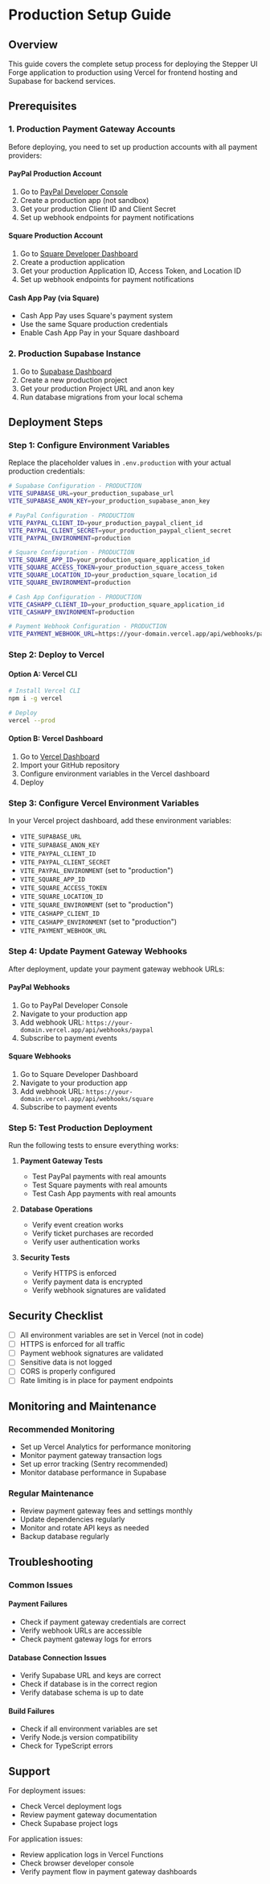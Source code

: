 # Production Setup Guide

## Overview
This guide covers the complete setup process for deploying the Stepper UI Forge application to production using Vercel for frontend hosting and Supabase for backend services.

## Prerequisites

### 1. Production Payment Gateway Accounts
Before deploying, you need to set up production accounts with all payment providers:

#### PayPal Production Account
1. Go to [PayPal Developer Console](https://developer.paypal.com/)
2. Create a production app (not sandbox)
3. Get your production Client ID and Client Secret
4. Set up webhook endpoints for payment notifications

#### Square Production Account
1. Go to [Square Developer Dashboard](https://developer.squareup.com/)
2. Create a production application
3. Get your production Application ID, Access Token, and Location ID
4. Set up webhook endpoints for payment notifications

#### Cash App Pay (via Square)
- Cash App Pay uses Square's payment system
- Use the same Square production credentials
- Enable Cash App Pay in your Square dashboard

### 2. Production Supabase Instance
1. Go to [Supabase Dashboard](https://supabase.com/dashboard)
2. Create a new production project
3. Get your production Project URL and anon key
4. Run database migrations from your local schema

## Deployment Steps

### Step 1: Configure Environment Variables

Replace the placeholder values in `.env.production` with your actual production credentials:

```bash
# Supabase Configuration - PRODUCTION
VITE_SUPABASE_URL=your_production_supabase_url
VITE_SUPABASE_ANON_KEY=your_production_supabase_anon_key

# PayPal Configuration - PRODUCTION
VITE_PAYPAL_CLIENT_ID=your_production_paypal_client_id
VITE_PAYPAL_CLIENT_SECRET=your_production_paypal_client_secret
VITE_PAYPAL_ENVIRONMENT=production

# Square Configuration - PRODUCTION
VITE_SQUARE_APP_ID=your_production_square_application_id
VITE_SQUARE_ACCESS_TOKEN=your_production_square_access_token
VITE_SQUARE_LOCATION_ID=your_production_square_location_id
VITE_SQUARE_ENVIRONMENT=production

# Cash App Configuration - PRODUCTION
VITE_CASHAPP_CLIENT_ID=your_production_square_application_id
VITE_CASHAPP_ENVIRONMENT=production

# Payment Webhook Configuration - PRODUCTION
VITE_PAYMENT_WEBHOOK_URL=https://your-domain.vercel.app/api/webhooks/payments
```

### Step 2: Deploy to Vercel

#### Option A: Vercel CLI
```bash
# Install Vercel CLI
npm i -g vercel

# Deploy
vercel --prod
```

#### Option B: Vercel Dashboard
1. Go to [Vercel Dashboard](https://vercel.com/dashboard)
2. Import your GitHub repository
3. Configure environment variables in the Vercel dashboard
4. Deploy

### Step 3: Configure Vercel Environment Variables

In your Vercel project dashboard, add these environment variables:

- `VITE_SUPABASE_URL`
- `VITE_SUPABASE_ANON_KEY`
- `VITE_PAYPAL_CLIENT_ID`
- `VITE_PAYPAL_CLIENT_SECRET`
- `VITE_PAYPAL_ENVIRONMENT` (set to "production")
- `VITE_SQUARE_APP_ID`
- `VITE_SQUARE_ACCESS_TOKEN`
- `VITE_SQUARE_LOCATION_ID`
- `VITE_SQUARE_ENVIRONMENT` (set to "production")
- `VITE_CASHAPP_CLIENT_ID`
- `VITE_CASHAPP_ENVIRONMENT` (set to "production")
- `VITE_PAYMENT_WEBHOOK_URL`

### Step 4: Update Payment Gateway Webhooks

After deployment, update your payment gateway webhook URLs:

#### PayPal Webhooks
1. Go to PayPal Developer Console
2. Navigate to your production app
3. Add webhook URL: `https://your-domain.vercel.app/api/webhooks/paypal`
4. Subscribe to payment events

#### Square Webhooks
1. Go to Square Developer Dashboard
2. Navigate to your production app
3. Add webhook URL: `https://your-domain.vercel.app/api/webhooks/square`
4. Subscribe to payment events

### Step 5: Test Production Deployment

Run the following tests to ensure everything works:

1. **Payment Gateway Tests**
   - Test PayPal payments with real amounts
   - Test Square payments with real amounts
   - Test Cash App payments with real amounts

2. **Database Operations**
   - Verify event creation works
   - Verify ticket purchases are recorded
   - Verify user authentication works

3. **Security Tests**
   - Verify HTTPS is enforced
   - Verify payment data is encrypted
   - Verify webhook signatures are validated

## Security Checklist

- [ ] All environment variables are set in Vercel (not in code)
- [ ] HTTPS is enforced for all traffic
- [ ] Payment webhook signatures are validated
- [ ] Sensitive data is not logged
- [ ] CORS is properly configured
- [ ] Rate limiting is in place for payment endpoints

## Monitoring and Maintenance

### Recommended Monitoring
- Set up Vercel Analytics for performance monitoring
- Monitor payment gateway transaction logs
- Set up error tracking (Sentry recommended)
- Monitor database performance in Supabase

### Regular Maintenance
- Review payment gateway fees and settings monthly
- Update dependencies regularly
- Monitor and rotate API keys as needed
- Backup database regularly

## Troubleshooting

### Common Issues

#### Payment Failures
- Check if payment gateway credentials are correct
- Verify webhook URLs are accessible
- Check payment gateway logs for errors

#### Database Connection Issues
- Verify Supabase URL and keys are correct
- Check if database is in the correct region
- Verify database schema is up to date

#### Build Failures
- Check if all environment variables are set
- Verify Node.js version compatibility
- Check for TypeScript errors

## Support

For deployment issues:
- Check Vercel deployment logs
- Review payment gateway documentation
- Check Supabase project logs

For application issues:
- Review application logs in Vercel Functions
- Check browser developer console
- Verify payment flow in payment gateway dashboards